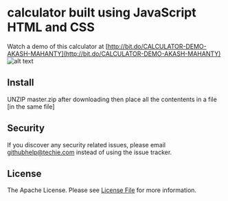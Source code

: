 # calculator built using JavaScript HTML and CSS

Watch a demo of this calculator at [http://bit.do/CALCULATOR-DEMO-AKASH-MAHANTY](http://bit.do/CALCULATOR-DEMO-AKASH-MAHANTY)  
![alt text](https://raw.githubusercontent.com/akash-mahanty/calculator/master/deleteme-after-download.png)

## Install

UNZIP master.zip after downloading then place all the contentents in a file \[in the same file\]

## Security

If you discover any security related issues, please email githubhelp@techie.com instead of using the issue tracker.

## License

The Apache License. Please see [License File](LICENSE) for more information.

